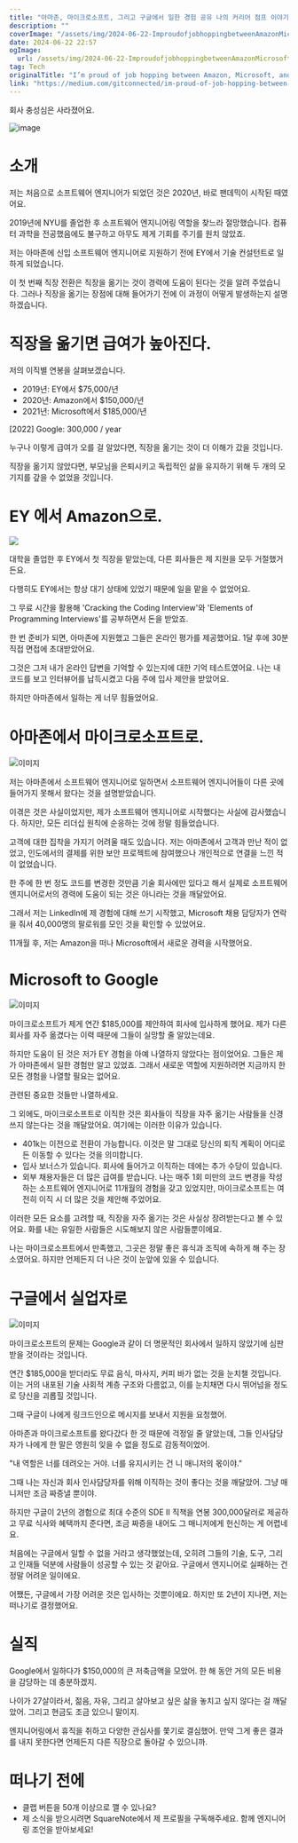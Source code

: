 ```yaml
---
title: "아마존, 마이크로소프트, 그리고 구글에서 일한 경험 공유 나의 커리어 점프 이야기"
description: ""
coverImage: "/assets/img/2024-06-22-ImproudofjobhoppingbetweenAmazonMicrosoftandGoogle_0.png"
date: 2024-06-22 22:57
ogImage:
  url: /assets/img/2024-06-22-ImproudofjobhoppingbetweenAmazonMicrosoftandGoogle_0.png
tag: Tech
originalTitle: "I’m proud of job hopping between Amazon, Microsoft, and Google"
link: "https://medium.com/gitconnected/im-proud-of-job-hopping-between-amazon-microsoft-and-google-d7b2ce8b8f8a"
---
```


회사 충성심은 사라졌어요.

![image](/assets/img/2024-06-22-ImproudofjobhoppingbetweenAmazonMicrosoftandGoogle_0.png)

# 소개

저는 처음으로 소프트웨어 엔지니어가 되었던 것은 2020년, 바로 팬데믹이 시작된 때였어요.

<div class="content-ad"></div>

2019년에 NYU를 졸업한 후 소프트웨어 엔지니어링 역할을 찾느라 절망했습니다. 컴퓨터 과학을 전공했음에도 불구하고 아무도 제게 기회를 주기를 원치 않았죠.

저는 아마존에 신입 소프트웨어 엔지니어로 지원하기 전에 EY에서 기술 컨설턴트로 일하게 되었습니다.

이 첫 번째 직장 전환은 직장을 옮기는 것이 경력에 도움이 된다는 것을 알려 주었습니다. 그러나 직장을 옮기는 장점에 대해 들어가기 전에 이 과정이 어떻게 발생하는지 설명하겠습니다.

# 직장을 옮기면 급여가 높아진다.

<div class="content-ad"></div>

저의 이직별 연봉을 살펴보겠습니다.

- 2019년: EY에서 $75,000/년
- 2020년: Amazon에서 $150,000/년
- 2021년: Microsoft에서 $185,000/년

<div class="content-ad"></div>

[2022] Google: 300,000 / year

누구나 이렇게 급여가 오를 걸 알았다면, 직장을 옮기는 것이 더 이해가 갔을 것입니다.

직장을 옮기지 않았다면, 부모님을 은퇴시키고 독립적인 삶을 유지하기 위해 두 개의 모기지를 갚을 수 없었을 것입니다.

# EY 에서 Amazon으로.

<div class="content-ad"></div>

<img src="/assets/img/2024-06-22-ImproudofjobhoppingbetweenAmazonMicrosoftandGoogle_1.png" />

대학을 졸업한 후 EY에서 첫 직장을 맡았는데, 다른 회사들은 제 지원을 모두 거절했거든요.

다행히도 EY에서는 항상 대기 상태에 있었기 때문에 일을 맡을 수 없었어요.

그 무료 시간을 활용해 'Cracking the Coding Interview'와 'Elements of Programming Interviews'를 공부하면서 돈을 받았죠.

<div class="content-ad"></div>

한 번 준비가 되면, 아마존에 지원했고 그들은 온라인 평가를 제공했어요. 1달 후에 30분 직접 면접에 초대받았어요.

그것은 그저 내가 온라인 답변을 기억할 수 있는지에 대한 기억 테스트였어요. 나는 내 코드를 보고 인터뷰어를 납득시켰고 다음 주에 입사 제안을 받았어요.

하지만 아마존에서 일하는 게 너무 힘들었어요.

# 아마존에서 마이크로소프트로.

<div class="content-ad"></div>

![이미지](/assets/img/2024-06-22-ImproudofjobhoppingbetweenAmazonMicrosoftandGoogle_2.png)

저는 아마존에서 소프트웨어 엔지니어로 일하면서 소프트웨어 엔지니어들이 다른 곳에 들어가지 못해서 왔다는 것을 설명받았습니다.

이겪은 것은 사실이었지만, 제가 소프트웨어 엔지니어로 시작했다는 사실에 감사했습니다. 하지만, 모든 리더십 원칙에 순응하는 것에 정말 힘들었습니다.

고객에 대한 집착을 가지기 어려울 때도 있습니다. 저는 아마존에서 고객과 만난 적이 없었고, 인도에서의 결제를 위한 보안 프로젝트에 참여했으나 개인적으로 연결을 느낀 적이 없었습니다.

<div class="content-ad"></div>

한 주에 한 번 정도 코드를 변경한 것만큼 기술 회사에만 있다고 해서 실제로 소프트웨어 엔지니어로서의 경력에 도움이 되는 것은 아니라는 것을 깨달았어요.

그래서 저는 LinkedIn에 제 경험에 대해 쓰기 시작했고, Microsoft 채용 담당자가 연락을 줘서 40,000명의 팔로워를 모인 것을 확인할 수 있었어요.

11개월 후, 저는 Amazon을 떠나 Microsoft에서 새로운 경력을 시작했어요.

# Microsoft to Google

<div class="content-ad"></div>

![이미지](/assets/img/2024-06-22-ImproudofjobhoppingbetweenAmazonMicrosoftandGoogle_3.png)

마이크로소프트가 제게 연간 $185,000를 제안하여 회사에 입사하게 했어요. 제가 다른 회사를 자주 옮겼다는 이력 때문에 그들이 실망할 줄 알았는데요.

하지만 도움이 된 것은 저가 EY 경험을 아예 나열하지 않았다는 점이었어요. 그들은 제가 아마존에서 일한 경험만 알고 있었죠. 그래서 새로운 역할에 지원하려면 지금까지 한 모든 경험을 나열할 필요는 없어요.

관련된 중요한 것들만 나열하세요.

<div class="content-ad"></div>

그 외에도, 마이크로소프트로 이직한 것은 회사들이 직장을 자주 옮기는 사람들을 신경 쓰지 않는다는 것을 깨달았어요. 여기에는 이러한 이유가 있습니다.

- 401k는 이전으로 전환이 가능합니다. 이것은 말 그대로 당신의 퇴직 계획이 어디로든 이동할 수 있다는 것을 의미합니다.
- 입사 보너스가 있습니다. 회사에 들어가고 이직하는 데에는 추가 수당이 있습니다.
- 외부 채용자들은 더 많은 급여를 받습니다. 나는 매주 1회 미만의 코드 변경을 작성하는 소프트웨어 엔지니어로 11개월의 경험을 갖고 있었지만, 마이크로소프트는 여전히 이직 시 더 많은 것을 제안해 주었어요.

이러한 모든 요소를 고려할 때, 직장을 자주 옮기는 것은 사실상 장려받는다고 볼 수 있어요. 화를 내는 유일한 사람들은 시도해보지 않은 사람들뿐이에요.

나는 마이크로소프트에서 만족했고, 그곳은 정말 좋은 휴식과 조직에 속하게 해 주는 장소였어요. 하지만 언제든지 더 나은 것이 눈앞에 있을 수 있습니다.

<div class="content-ad"></div>

# 구글에서 실업자로

![이미지](/assets/img/2024-06-22-ImproudofjobhoppingbetweenAmazonMicrosoftandGoogle_4.png)

마이크로소프트의 문제는 Google과 같이 더 명문적인 회사에서 일하지 않았기에 심판받을 것이라는 것입니다.

연간 $185,000을 받더라도 무료 음식, 마사지, 커피 바가 없는 것을 눈치챌 것입니다. 이는 거의 내포된 기술 사회적 계층 구조와 다름없고, 이를 눈치채면 다시 뛰어넘을 정도로 당신을 괴롭힐 것입니다.

<div class="content-ad"></div>

그때 구글이 나에게 링크드인으로 메시지를 보내서 지원을 요청했어.

아마존과 마이크로소프트를 왔다갔다 한 것 때문에 걱정일 줄 알았는데, 그들 인사담당자가 나에게 한 말은 영원히 잊을 수 없을 정도로 감동적이었어.

"내 역할은 너를 데려오는 거야. 너를 유지시키는 건 니 매니저의 몫이야."

그때 나는 자신과 회사 인사담당자를 위해 이직하는 것이 좋다는 것을 깨달았어. 그냥 매니저만 조금 짜증낼 뿐이야.

<div class="content-ad"></div>

하지만 구글이 2년의 경험으로 최대 수준의 SDE II 직책을 연봉 300,000달러로 제공하고 무료 식사와 혜택까지 준다면, 조금 짜증을 내어도 그 매니저에게 헌신하는 게 어렵네요.

처음에는 구글에서 일할 수 없을 거라고 생각했었는데, 오히려 그들의 기술, 도구, 그리고 인재들 덕분에 사람들이 성공할 수 있는 것 같아요. 구글에서 엔지니어로 실패하는 건 정말 어려운 일이에요.

어쨌든, 구글에서 가장 어려운 것은 입사하는 것뿐이에요. 하지만 또 2년이 지나면, 저는 떠나기로 결정했어요.

# 실직

<div class="content-ad"></div>

Google에서 일하다가 $150,000의 큰 저축금액을 모았어. 한 해 동안 거의 모든 비용을 감당하는 데 충분하겠지.

나이가 27살이라서, 젊음, 자유, 그리고 살아보고 싶은 삶을 놓치고 싶지 않다는 걸 깨달았어. 그리고 현금도 조금 있으니 말이지.

엔지니어링에서 휴직을 취하고 다양한 관심사를 쫓기로 결심했어. 만약 그게 좋은 결과를 내지 못한다면 언제든지 다른 직장으로 돌아갈 수 있으니까.

# 떠나기 전에

<div class="content-ad"></div>

- 클랩 버튼을 50개 이상으로 깰 수 있나요?
- 제 소식을 받으시려면 SquareNote에서 제 프로필을 구독해주세요. 함께 엔지니어링 조언을 받아보세요!
